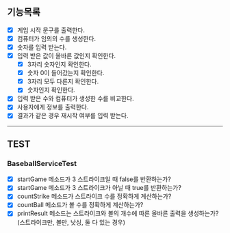 ## 기능목록

- [x] 게임 시작 문구를 출력한다.
- [x] 컴퓨터가 임의의 수를 생성한다.
- [x] 숫자를 입력 받는다.
- [x] 입력 받은 값이 올바른 값인지 확인한다.
    - [x] 3자리 숫자인지 확인한다.
    - [x] 숫자 0이 들어갔는지 확인한다.
    - [x] 3자리 모두 다른지 확인한다.
    - [x] 숫자인지 확인한다.
- [x] 입력 받은 수와 컴퓨터가 생성한 수를 비교한다.
- [x] 사용자에게 정보를 출력한다.
- [x] 결과가 같은 경우 재시작 여부를 입력 받는다.

---

## TEST

### BaseballServiceTest

- [x] startGame 메소드가 3 스트라이크일 때 false를 반환하는가?
- [x] startGame 메소드가 3 스트라이크가 아닐 때 true를 반환하는가?
- [x] countStrike 메소드가 스트라이크 수를 정확하게 계산하는가?
- [x] countBall 메소드가 볼 수를 정확하게 계산하는가?
- [x] printResult 메소드는 스트라이크와 볼의 개수에 따른 올바른 출력을 생성하는가? (스트라이크만, 볼만, 낫싱, 둘 다 있는 경우)